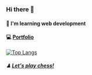 ### Hi there 👋
#### 📖 I'm learning web development

#### 💻 <a href="https://backcost.github.io/portfolio/">Portfolio</a>

  [![Top Langs](https://github-readme-stats.vercel.app/api/top-langs/?username=backcost&layout=compact)](https://github.com/backcost/github-readme-stats) 

 ##### ♟ <a href="https://www.chess.com/member/backcost">Let's play chess!</a>

 


